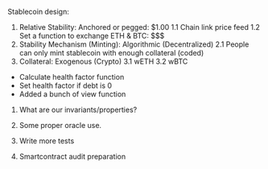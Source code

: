 Stablecoin design:

1. Relative Stability: Anchored or pegged: $1.00
   1.1 Chain link price feed
   1.2 Set a function to exchange ETH & BTC: $$$
2. Stability Mechanism (Minting): Algorithmic (Decentralized)
   2.1 People can only mint stablecoin with enough collateral (coded)
3. Collateral: Exogenous (Crypto)
   3.1 wETH
   3.2 wBTC

- Calculate health factor function
- Set health factor if debt is 0
- Added a bunch of view function

1. What are our invariants/properties?

1. Some proper oracle use.
1. Write more tests
1. Smartcontract audit preparation
